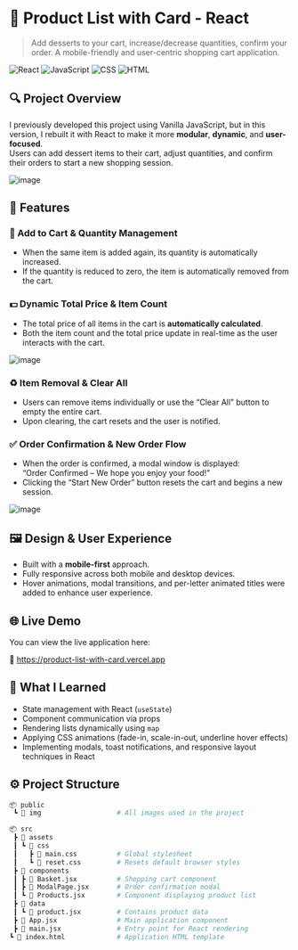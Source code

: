 # 🍰 Product List with Card - React

> Add desserts to your cart, increase/decrease quantities, confirm your order. A mobile-friendly and user-centric shopping cart application.

![React](https://img.shields.io/badge/React-20232A?style=for-the-badge&logo=react)
![JavaScript](https://img.shields.io/badge/JavaScript-F7DF1E?style=for-the-badge&logo=javascript)
![CSS](https://img.shields.io/badge/CSS-1572B6?style=for-the-badge&logo=css3)
![HTML](https://img.shields.io/badge/HTML5-E34F26?style=for-the-badge&logo=html5)

## 🔍 Project Overview

I previously developed this project using Vanilla JavaScript, but in this version, I rebuilt it with React to make it more **modular**, **dynamic**, and **user-focused**.  
Users can add dessert items to their cart, adjust quantities, and confirm their orders to start a new shopping session.

![image](https://github.com/user-attachments/assets/a582c5be-0c96-48a4-8d94-c3e8f92c3016)

## 🧩 Features

### 🛒 Add to Cart & Quantity Management
- When the same item is added again, its quantity is automatically increased.
- If the quantity is reduced to zero, the item is automatically removed from the cart.

### 💵 Dynamic Total Price & Item Count
- The total price of all items in the cart is **automatically calculated**.
- Both the item count and the total price update in real-time as the user interacts with the cart.

![image](https://github.com/user-attachments/assets/367764be-9014-4f33-93c4-5dd5beee2a76)

### ♻️ Item Removal & Clear All
- Users can remove items individually or use the “Clear All” button to empty the entire cart.
- Upon clearing, the cart resets and the user is notified.

### ✅ Order Confirmation & New Order Flow
- When the order is confirmed, a modal window is displayed:  
  “Order Confirmed – We hope you enjoy your food!”  
- Clicking the “Start New Order” button resets the cart and begins a new session.

![image](https://github.com/user-attachments/assets/2918479a-1f21-4aa6-95b6-de0cd28b000e)

## 🖼️ Design & User Experience

- Built with a **mobile-first** approach.
- Fully responsive across both mobile and desktop devices.
- Hover animations, modal transitions, and per-letter animated titles were added to enhance user experience.

## 🌐 Live Demo

You can view the live application here:

🔗 https://product-list-with-card.vercel.app

## 🧠 What I Learned

- State management with React (`useState`)
- Component communication via props
- Rendering lists dynamically using `map`
- Applying CSS animations (fade-in, scale-in-out, underline hover effects)
- Implementing modals, toast notifications, and responsive layout techniques in React

## ⚙️ Project Structure

```bash
📦 public
 ┗ 📂 img                   # All images used in the project

📦 src
 ┣ 📂 assets
 ┃ ┗ 📂 css
 ┃   ┣ 📄 main.css          # Global stylesheet
 ┃   ┗ 📄 reset.css         # Resets default browser styles
 ┣ 📂 components
 ┃ ┣ 📄 Basket.jsx          # Shopping cart component
 ┃ ┣ 📄 ModalPage.jsx       # Order confirmation modal
 ┃ ┗ 📄 Products.jsx        # Component displaying product list
 ┣ 📂 data
 ┃ ┗ 📄 product.jsx         # Contains product data
 ┣ 📄 App.jsx               # Main application component
 ┣ 📄 main.jsx              # Entry point for React rendering
┗ 📄 index.html             # Application HTML template
